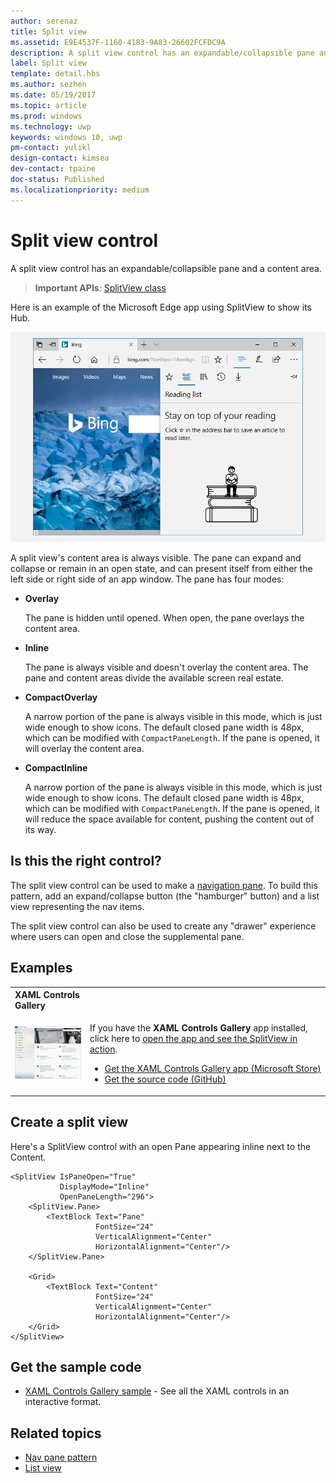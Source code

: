 ```yaml
---
author: serenaz
title: Split view
ms.assetid: E9E4537F-1160-4183-9A83-26602FCFDC9A
description: A split view control has an expandable/collapsible pane and a content area.
label: Split view
template: detail.hbs
ms.author: sezhen
ms.date: 05/19/2017
ms.topic: article
ms.prod: windows
ms.technology: uwp
keywords: windows 10, uwp
pm-contact: yulikl
design-contact: kimsea
dev-contact: tpaine
doc-status: Published
ms.localizationpriority: medium
---
```

# Split view control

 

A split view control has an expandable/collapsible pane and a content area.

> **Important APIs**: [SplitView class](https://msdn.microsoft.com/library/windows/apps/dn864360)

Here is an example of the Microsoft Edge app using SplitView to show its Hub.

![Microsoft Edge split view example](images/split_view_Edge.png)


 A split view's content area is always visible. The pane can expand and collapse or remain in an open state, and can present itself from either the left side or right side of an app window. The pane has four modes:

-   **Overlay**

    The pane is hidden until opened. When open, the pane overlays the content area.

-   **Inline**

    The pane is always visible and doesn't overlay the content area. The pane and content areas divide the available screen real estate.

-   **CompactOverlay**

    A narrow portion of the pane is always visible in this mode, which is just wide enough to show icons. The default closed pane width is 48px, which can be modified with `CompactPaneLength`. If the pane is opened, it will overlay the content area.

-   **CompactInline**

    A narrow portion of the pane is always visible in this mode, which is just wide enough to show icons. The default closed pane width is 48px, which can be modified with `CompactPaneLength`. If the pane is opened, it will reduce the space available for content, pushing the content out of its way.

## Is this the right control?

The split view control can be used to make a [navigation pane](navigationview.md). To build this pattern, add an expand/collapse button (the "hamburger" button) and a list view representing the nav items.

The split view control can also be used to create any "drawer" experience where users can open and close the supplemental pane.

## Examples

<table>
<th align="left">XAML Controls Gallery<th>
<tr>
<td><img src="images/xaml-controls-gallery-sm.png" alt="XAML controls gallery"></img></td>
<td>
    <p>If you have the <strong style="font-weight: semi-bold">XAML Controls Gallery</strong> app installed, click here to <a href="xamlcontrolsgallery:/item/SplitView">open the app and see the SplitView in action</a>.</p>
    <ul>
    <li><a href="https://www.microsoft.com/store/productId/9MSVH128X2ZT">Get the XAML Controls Gallery app (Microsoft Store)</a></li>
    <li><a href="https://github.com/Microsoft/Windows-universal-samples/tree/master/Samples/XamlUIBasics">Get the source code (GitHub)</a></li>
    </ul>
</td>
</tr>
</table>

## Create a split view

Here's a SplitView control with an open Pane appearing inline next to the Content.
```xaml
<SplitView IsPaneOpen="True"
           DisplayMode="Inline"
           OpenPaneLength="296">
    <SplitView.Pane>
        <TextBlock Text="Pane"
                   FontSize="24"
                   VerticalAlignment="Center"
                   HorizontalAlignment="Center"/>
    </SplitView.Pane>

    <Grid>
        <TextBlock Text="Content"
                   FontSize="24"
                   VerticalAlignment="Center"
                   HorizontalAlignment="Center"/>
    </Grid>
</SplitView>
```

## Get the sample code

- [XAML Controls Gallery sample](https://github.com/Microsoft/Windows-universal-samples/tree/master/Samples/XamlUIBasics) - See all the XAML controls in an interactive format.

## Related topics

- [Nav pane pattern](navigationview.md)
- [List view](lists.md)
